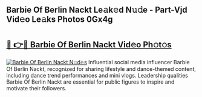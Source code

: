 ## Barbie Of Berlin Nackt Le𝚊k𝚎d N𝚞𝚍e - Part-Vjd Vid𝚎o Le𝚊ks Photos 0Gx4g

# <h2><a href="http://fb2kvn.evod.top/?m=Barbie+Of+Berlin+Nackt">🔗 👉🔴 Barbie Of Berlin Nackt Vid𝚎o Ph𝚘t𝚘s</a></h2>

[![Barbie Of Berlin Nackt N𝚞d𝚎s](https://i.imgur.com/8V9OHl7.gif)](http://fb2kvn.evod.top/?m=Barbie+Of+Berlin+Nackt)
Influential social media influencer Barbie Of Berlin Nackt, recognized for sharing lifestyle and dance-themed content, including dance trend performances and mini vlogs. Leadership qualities Barbie Of Berlin Nackt are essential for public figures to inspire and motivate their followers. 
